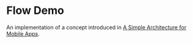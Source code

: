 #  Flow Demo

An implementation of a concept introduced in [A Simple Architecture for Mobile Apps](https://www.bigeng.io/a-simple-architecture-for-mobile-apps/).

